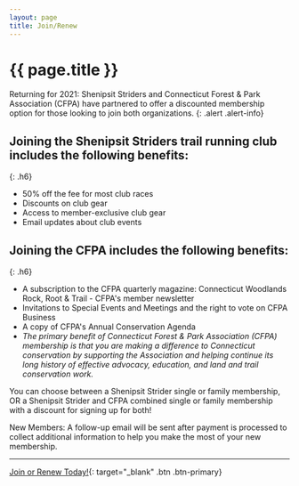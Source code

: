 ```yaml
---
layout: page
title: Join/Renew
---
```


# {{ page.title }}

Returning for 2021: Shenipsit Striders and Connecticut Forest & Park Association (CFPA) have partnered to offer a discounted membership option for those looking to join both organizations.
{: .alert .alert-info}

## Joining the Shenipsit Striders trail running club includes the following benefits:
{: .h6}

* 50% off the fee for most club races
* Discounts on club gear
* Access to member-exclusive club gear
* Email updates about club events

## Joining the CFPA includes the following benefits:
{: .h6}

* A subscription to the CFPA quarterly magazine: Connecticut Woodlands Rock, Root & Trail - CFPA's member newsletter
* Invitations to Special Events and Meetings and the right to vote on CFPA Business
* A copy of CFPA's Annual Conservation Agenda
* *The primary benefit of Connecticut Forest & Park Association (CFPA) membership is that you are making a difference to Connecticut conservation by supporting the Association and helping continue its long history of effective advocacy, education, and land and trail conservation work.*

You can choose between a Shenipsit Strider single or family membership, OR a Shenipsit Strider and CFPA combined single or family membership with a discount for signing up for both!

New Members: A follow-up email will be sent after payment is processed to 
collect additional information to help you make the most of your new membership.

* * *

[Join or Renew Today!](https://2022-shenipsit-striders-membership.cheddarup.com){: target="_blank" .btn .btn-primary}
